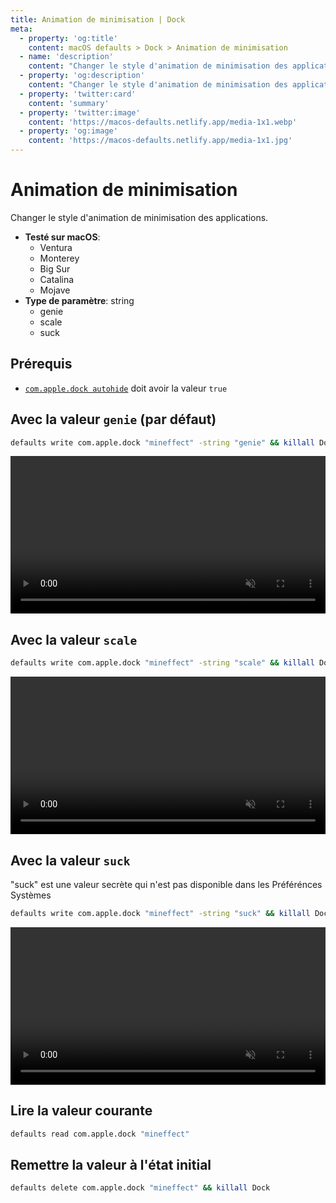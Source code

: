 ```yaml
---
title: Animation de minimisation | Dock
meta:
  - property: 'og:title'
    content: macOS defaults > Dock > Animation de minimisation
  - name: 'description'
    content: "Changer le style d'animation de minimisation des applications."
  - property: 'og:description'
    content: "Changer le style d'animation de minimisation des applications."
  - property: 'twitter:card'
    content: 'summary'
  - property: 'twitter:image'
    content: 'https://macos-defaults.netlify.app/media-1x1.webp'
  - property: 'og:image'
    content: 'https://macos-defaults.netlify.app/media-1x1.jpg'
---
```


# Animation de minimisation

Changer le style d'animation de minimisation des applications.

<!-- break lists -->

- **Testé sur macOS**:
  - Ventura
  - Monterey
  - Big Sur
  - Catalina
  - Mojave
- **Type de paramètre**: string
  - genie
  - scale
  - suck

## Prérequis

- [`com.apple.dock autohide`](/fr/dock/autohide.md#avec-la-valeur-true) doit avoir la valeur `true`

## Avec la valeur `genie` (par défaut)

```bash
defaults write com.apple.dock "mineffect" -string "genie" && killall Dock
```

<video autoplay loop muted playsinline width="740" height="740" style="max-width: 100%; height: auto">
  <source src="../../dock/images/mineffect/genie.mp4" type="video/mp4">
  Exemple avec la valeur genie
</video>

## Avec la valeur `scale`

```bash
defaults write com.apple.dock "mineffect" -string "scale" && killall Dock
```

<video autoplay loop muted playsinline width="740" height="740" style="max-width: 100%; height: auto">
  <source src="../../dock/images/mineffect/scale.mp4" type="video/mp4">
  Exemple avec la valeur scale
</video>

## Avec la valeur `suck`

"suck" est une valeur secrète qui n'est pas disponible dans les Préférénces Systèmes

```bash
defaults write com.apple.dock "mineffect" -string "suck" && killall Dock
```

<video autoplay loop muted playsinline width="740" height="740" style="max-width: 100%; height: auto">
  <source src="../../dock/images/mineffect/suck.mp4" type="video/mp4">
  Exemple avec la valeur suck
</video>

## Lire la valeur courante

```bash
defaults read com.apple.dock "mineffect"
```

## Remettre la valeur à l'état initial

```bash
defaults delete com.apple.dock "mineffect" && killall Dock
```
